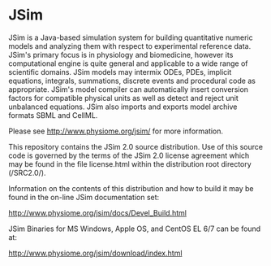 JSim
====

JSim is a Java-based simulation system for building quantitative numeric models and analyzing them with respect to experimental reference data. JSim's primary focus is in physiology and biomedicine, however its computational engine is quite general and applicable to a wide range of scientific domains. JSim models may intermix ODEs, PDEs, implicit equations, integrals, summations, discrete events and procedural code as appropriate. JSim's model compiler can automatically insert conversion factors for compatible physical units as well as detect and reject unit unbalanced equations. JSim also imports and exports model archive formats SBML and CellML.   

Please see http://www.physiome.org/jsim/ for more information.

This repository contains the JSim 2.0 source distribution.  Use of this source code is
governed by the terms of the JSim 2.0 license agreement which may be found
in the file license.html within the distribution root directory (/SRC2.0/).

Information on the contents of this distribution and how to build it may
be found in the on-line JSim documentation set:

 http://www.physiome.org/jsim/docs/Devel_Build.html
  
JSim Binaries for MS Windows, Apple OS, and CentOS EL 6/7 can be found at:
 
 http://www.physiome.org/jsim/download/index.html
 
 
